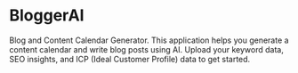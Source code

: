 # BloggerAI
Blog and Content Calendar Generator. This application helps you generate a content calendar and write blog posts using AI. Upload your keyword data, SEO insights, and ICP (Ideal Customer Profile) data to get started.
